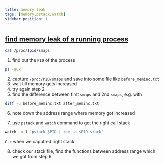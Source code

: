 ```yaml
---
title: memory leak
tags: [memory,pstack,watch]
sidebar_position: 1
---
```


## [find memory leak of a running process](https://unix.stackexchange.com/questions/36450/how-can-i-find-a-memory-leak-of-a-running-process) ##

```sh
cat /proc/$pid/smaps
```


1. find out the `PID` of the process
```sh
ps -aux
```
2. capture `/proc/PID/smaps` and save into some file like `before_meminc.txt`
3. wait till memory gets increased
4. try again step 2
5. find the difference between first `smaps` and 2nd `smaps`, e.g. with
```sh
diff -u before_meminc.txt after_meminc.txt
```
6. note down the address range where memory got increased

7. use `pstack` and `watch` command to get the right call stack
```sh
watch -n 1 'pstack $PID | tee -a $PID.stack'
```
`C-c` when we caputred right stack
    
8. check our stack file, find the functions between address range which we got from step 6.
